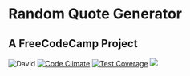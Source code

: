 # Random Quote Generator
## A FreeCodeCamp Project
![David](https://david-dm.org/johnpaulada/random-quote-generator.svg)
[![Code Climate](https://codeclimate.com/github/johnpaulada/random-quote-generator/badges/gpa.svg)](https://codeclimate.com/github/johnpaulada/random-quote-generator)
[![Test Coverage](https://codeclimate.com/github/johnpaulada/random-quote-generator/badges/coverage.svg)](https://codeclimate.com/github/johnpaulada/random-quote-generator/coverage)
<a href="https://codeclimate.com/github/johnpaulada/random-quote-generator"><img src="https://codeclimate.com/github/johnpaulada/random-quote-generator/badges/issue_count.svg" /></a>
